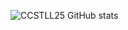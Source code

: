 ![CCSTLL25 GitHub stats](https://github-readme-stats.vercel.app/api?username=CCSTLL25&show_icons=true&theme=tokyonight)
